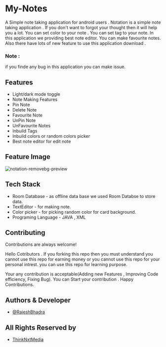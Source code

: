 # My-Notes
A Simple note taking application for android users . Notation is a simple note taking application . If you don't want to forgot your thought then it will help you a lot. You can set color to your note . You can set tag to your note. In this application we providing best note editor. You can make favourite notes. Also there have lots of new feature to use this application download .

### Note : 
if you finde any bug in this application you can make issue.


 
 


## Features

- Light/dark mode toggle
- Note Making Features
- Pin Note
- Delete Note
- Favourite Note
- UnPin Note
- UnFavourite Notes
- Inbuild Tags
- Inbuild colors or random colors picker
- Best note editor for edit note

## Feature Image
![notation-removebg-preview](https://user-images.githubusercontent.com/89797141/200139304-1f32b00b-ee95-41bf-a259-7996244a5f56.png)

## Tech Stack
- Room Database - as offline data base we used Room Databse to store data.
 - TextEditor - for making note.
 - Color picker - for picking random color for card background.
- Programing Language - JAVA , XML
## Contributing

Contributions are always welcome!

Hello Cotributors .
If you forking this repo then you must understand you cannot use this repo for  earning money or you cannot use this repo for your personal intrest.
you can use this repo for learning purpose. 

Your any contribution is acceptable(Adding new Features , Improving Code efficiency, Fixing Bug).
You can Start your contribution . Happy Contributions.


## Authors & Developer

- [@RajeshBhadra](https://www.github.com/vagabon-09)


## All Rights Reserved by

- [ThinkNxtMedia](https://www.thinknxtmedia.com/)


